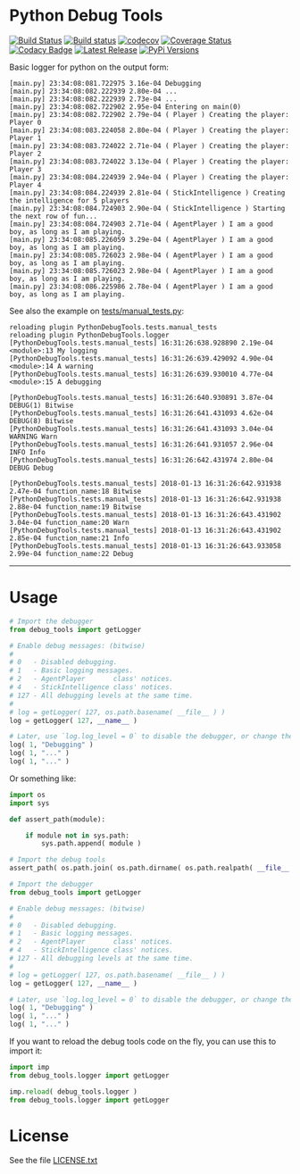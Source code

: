 # Python Debug Tools

[![Build Status](https://travis-ci.org/evandrocoan/PythonDebugTools.svg?branch=master)](https://travis-ci.org/evandrocoan/PythonDebugTools)
[![Build status](https://ci.appveyor.com/api/projects/status/github/evandrocoan/PythonDebugTools?branch=master&svg=true)](https://ci.appveyor.com/project/evandrocoan/PythonDebugTools/branch/master)
[![codecov](https://codecov.io/gh/evandrocoan/PythonDebugTools/branch/master/graph/badge.svg)](https://codecov.io/gh/evandrocoan/PythonDebugTools)
[![Coverage Status](https://coveralls.io/repos/github/evandrocoan/PythonDebugTools/badge.svg?branch=master)](https://coveralls.io/github/evandrocoan/PythonDebugTools?branch=master)
[![Codacy Badge](https://api.codacy.com/project/badge/Grade/3ab71bdcf0114065b5273dbed6c89779)](https://www.codacy.com/app/evandrocoan/PythonDebugTools?utm_source=github.com&amp;utm_medium=referral&amp;utm_content=evandrocoan/PythonDebugTools&amp;utm_campaign=Badge_Grade)
[![Latest Release](https://img.shields.io/github/tag/evandrocoan/PythonDebugTools.svg?label=version)](https://github.com/evandrocoan/PythonDebugTools/releases)
[![PyPi Versions](https://img.shields.io/pypi/pyversions/PythonDebugTools.svg)](https://pypi.python.org/pypi/PythonDebugTools)

Basic logger for python on the output form:
```
[main.py] 23:34:08:081.722975 3.16e-04 Debugging
[main.py] 23:34:08:082.222939 2.80e-04 ...
[main.py] 23:34:08:082.222939 2.73e-04 ...
[main.py] 23:34:08:082.722902 2.95e-04 Entering on main(0)
[main.py] 23:34:08:082.722902 2.79e-04 ( Player ) Creating the player: Player 0
[main.py] 23:34:08:083.224058 2.80e-04 ( Player ) Creating the player: Player 1
[main.py] 23:34:08:083.724022 2.71e-04 ( Player ) Creating the player: Player 2
[main.py] 23:34:08:083.724022 3.13e-04 ( Player ) Creating the player: Player 3
[main.py] 23:34:08:084.224939 2.94e-04 ( Player ) Creating the player: Player 4
[main.py] 23:34:08:084.224939 2.81e-04 ( StickIntelligence ) Creating the intelligence for 5 players
[main.py] 23:34:08:084.724903 2.90e-04 ( StickIntelligence ) Starting the next row of fun...
[main.py] 23:34:08:084.724903 2.71e-04 ( AgentPlayer ) I am a good boy, as long as I am playing.
[main.py] 23:34:08:085.226059 3.29e-04 ( AgentPlayer ) I am a good boy, as long as I am playing.
[main.py] 23:34:08:085.726023 2.98e-04 ( AgentPlayer ) I am a good boy, as long as I am playing.
[main.py] 23:34:08:085.726023 2.98e-04 ( AgentPlayer ) I am a good boy, as long as I am playing.
[main.py] 23:34:08:086.225986 2.78e-04 ( AgentPlayer ) I am a good boy, as long as I am playing.
```

See also the example on [tests/manual_tests.py](tests/manual_tests.py):
```
reloading plugin PythonDebugTools.tests.manual_tests
reloading plugin PythonDebugTools.logger
[PythonDebugTools.tests.manual_tests] 16:31:26:638.928890 2.19e-04 <module>:13 My logging
[PythonDebugTools.tests.manual_tests] 16:31:26:639.429092 4.90e-04 <module>:14 A warning
[PythonDebugTools.tests.manual_tests] 16:31:26:639.930010 4.77e-04 <module>:15 A debugging

[PythonDebugTools.tests.manual_tests] 16:31:26:640.930891 3.87e-04 DEBUG(1) Bitwise
[PythonDebugTools.tests.manual_tests] 16:31:26:641.431093 4.62e-04 DEBUG(8) Bitwise
[PythonDebugTools.tests.manual_tests] 16:31:26:641.431093 3.04e-04 WARNING Warn
[PythonDebugTools.tests.manual_tests] 16:31:26:641.931057 2.96e-04 INFO Info
[PythonDebugTools.tests.manual_tests] 16:31:26:642.431974 2.80e-04 DEBUG Debug

[PythonDebugTools.tests.manual_tests] 2018-01-13 16:31:26:642.931938 2.47e-04 function_name:18 Bitwise
[PythonDebugTools.tests.manual_tests] 2018-01-13 16:31:26:642.931938 2.88e-04 function_name:19 Bitwise
[PythonDebugTools.tests.manual_tests] 2018-01-13 16:31:26:643.431902 3.04e-04 function_name:20 Warn
[PythonDebugTools.tests.manual_tests] 2018-01-13 16:31:26:643.431902 2.85e-04 function_name:21 Info
[PythonDebugTools.tests.manual_tests] 2018-01-13 16:31:26:643.933058 2.99e-04 function_name:22 Debug
```


___
# Usage

```python
# Import the debugger
from debug_tools import getLogger

# Enable debug messages: (bitwise)
#
# 0   - Disabled debugging.
# 1   - Basic logging messages.
# 2   - AgentPlayer       class' notices.
# 4   - StickIntelligence class' notices.
# 127 - All debugging levels at the same time.
#
# log = getLogger( 127, os.path.basename( __file__ ) )
log = getLogger( 127, __name__ )

# Later, use `log.log_level = 0` to disable the debugger, or change the level.
log( 1, "Debugging" )
log( 1, "..." )
log( 1, "..." )
```

Or something like:
```python
import os
import sys

def assert_path(module):

    if module not in sys.path:
        sys.path.append( module )

# Import the debug tools
assert_path( os.path.join( os.path.dirname( os.path.realpath( __file__ ) ), 'PythonDebugTools/all' ) )

# Import the debugger
from debug_tools import getLogger

# Enable debug messages: (bitwise)
#
# 0   - Disabled debugging.
# 1   - Basic logging messages.
# 2   - AgentPlayer       class' notices.
# 4   - StickIntelligence class' notices.
# 127 - All debugging levels at the same time.
#
# log = getLogger( 127, os.path.basename( __file__ ) )
log = getLogger( 127, __name__ )

# Later, use `log.log_level = 0` to disable the debugger, or change the level.
log( 1, "Debugging" )
log( 1, "..." )
log( 1, "..." )
```

If you want to reload the debug tools code on the fly, you can use this to import it:
```python
import imp
from debug_tools.logger import getLogger

imp.reload( debug_tools.logger )
from debug_tools.logger import getLogger
```


# License

See the file [LICENSE.txt](LICENSE.txt)

